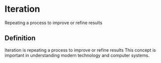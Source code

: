 # Iteration

Repeating a process to improve or refine results

## Definition
Iteration is repeating a process to improve or refine results This concept is important in understanding modern technology and computer systems.
